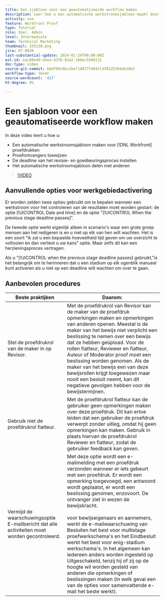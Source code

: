 ```yaml
---
title: Een sjabloon voor een geautomatiseerde workflow maken
description: Leer hoe u een automatische werkstroomsjabloon maakt door proefdrukontvangers toe te wijzen en proefdrukdeadlines in te stellen. Vervolgens deelt u de sjabloon met andere gebruikers.
activity: use
feature: Workfront Proof
type: Tutorial
role: User, Admin
level: Intermediate
team: Technical Marketing
thumbnail: 335130.png
jira: KT-8830
last-substantial-update: 2024-01-24T00:00:00Z
exl-id: eac89e40-d3ea-4376-82a2-16bec550d131
doc-type: video
source-git-commit: bbdf99c6bc1be714077fd94fc3f8325394de36b3
workflow-type: tm+mt
source-wordcount: '417'
ht-degree: 0%

---
```


# Een sjabloon voor een geautomatiseerde workflow maken

In deze video leert u hoe u:

* Een automatische werkstroomsjabloon maken voor [!DNL  Workfront] proefdrukken
* Proefontvangers toewijzen
* De deadline van het revisie- en goedkeuringsproces instellen
* Het automatische werkstroomsjabloon delen met anderen

>[!VIDEO](https://video.tv.adobe.com/v/335130/?quality=12&learn=on&enablevpops=1)

## Aanvullende opties voor werkgebiedactivering

Er worden zelden twee opties gebruikt om te bepalen wanneer een werkstroom voor het controleren van de resultaten moet worden gestart: de optie [!UICONTROL Date and time] en de optie &quot;[!UICONTROL When the previous stage deadline passes]&quot;.

De tweede optie werkt eigenlijk alleen in scenario&#39;s waar een grote groep mensen aan het redigeren is en u niet op elk van hen wilt wachten. Het is een soort &quot;Ik zal u een bepaalde hoeveelheid tijd geven om uw overzicht te voltooien en dan verliest u uw kans&quot; optie. Maar zelfs dit kan een herzieningsproces vertragen.

Als u &quot;[!UICONTROL when the previous stage deadline passes] gebruikt,&quot;is het belangrijk om te herinneren dat u een stadium op elk ogenblik manueel kunt activeren als u niet op een deadline wilt wachten om over te gaan.

## Aanbevolen procedures

| Beste praktijken | Daarom: |
|---|---|
| Stel de proefdrukrol van de maker in op Revisor. | Met de proefdrukrol van Revisor kan de maker van de proefdruk opmerkingen maken en opmerkingen van anderen openen. Meestal is de maker van het bewijs niet verplicht een beslissing te nemen over een bewijs dat ze hebben geüpload. Voor de rollen fiatteur, Reviewer en fiatteur, Auteur of Moderator proof moet een beslissing worden genomen. Als de maker van het bewijs een van deze bewijsrollen krijgt toegewezen maar nooit een besluit neemt, kan dit negatieve gevolgen hebben voor de bewijstermijnen. |
| Gebruik niet de proefdrukrol fiatteur. | Met de proefdrukrol fiatteur kan de gebruiker geen opmerkingen maken over deze proefdruk. Dit kan ertoe leiden dat een gebruiker de proefdruk verwerpt zonder uitleg, omdat hij geen opmerkingen kan maken. Gebruik in plaats hiervan de proefdrukrol Reviewer en fiatteur, zodat de gebruiker feedback kan geven. |
| Vermijd de waarschuwingsoptie E-mailbericht dat alle activiteiten moet worden gecontroleerd. | Met deze optie wordt een e-mailmelding met een proefdruk verzonden wanneer er iets gebeurt met een proefdruk. Er wordt een opmerking toegevoegd, een antwoord wordt geplaatst, er wordt een beslissing genomen, enzovoort. De ontvanger ziet in wezen de bewijskracht.<br><br> voor bewijseigenaars en aannemers, werkt de e-mailwaarschuwing van Besluiten het best voor multistage proefwerkschema&#39;s en het Eindbesluit werkt het best voor enig-stadium werkschema&#39;s. In het algemeen kan iedereen anders worden ingesteld op Uitgeschakeld, tenzij hij of zij op de hoogte wil worden gesteld van anderen die opmerkingen of beslissingen maken (in welk geval een van de opties voor samenvattende e-mail het beste werkt). |
